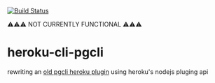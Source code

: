 [![Build Status](https://travis-ci.org/lynncyrin/heroku-cli-pgcli.svg?branch=master)](https://travis-ci.org/lynncyrin/heroku-cli-pgcli)

⚠⚠⚠ NOT CURRENTLY FUNCTIONAL ⚠⚠⚠

# heroku-cli-pgcli

rewriting an [old pgcli heroku plugin](https://github.com/chrisanderton/heroku-pg-pgcli) using heroku's nodejs pluging api
